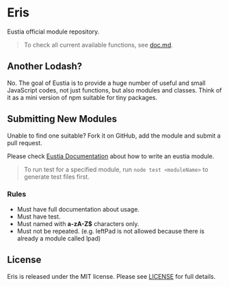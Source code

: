 # Eris

Eustia official module repository.

> To check all current available functions, see 
[doc.md](https://github.com/liriliri/eris/blob/master/doc.md).

## Another Lodash?

No. The goal of Eustia is to provide a huge number of useful and small
JavaScript codes, not just functions, but also modules and classes. Think of it
as a mini version of npm suitable for tiny packages.

## Submitting New Modules

Unable to find one suitable? Fork it on GitHub, add the module and submit a pull
request.

Please check [Eustia Documentation](http://liriliri.github.io/eustia/docs.html#create-module) 
about how to write an eustia module.

> To run test for a specified module, run `node test <moduleName>` to generate 
test files first.

### Rules

* Must have full documentation about usage.
* Must have test.
* Must named with **a-zA-Z$** characters only.
* Must not be repeated. (e.g. leftPad is not allowed because there is already a
  module called lpad)

## License

Eris is released under the MIT license. Please see
[LICENSE](https://opensource.org/licenses/MIT) for full details.
